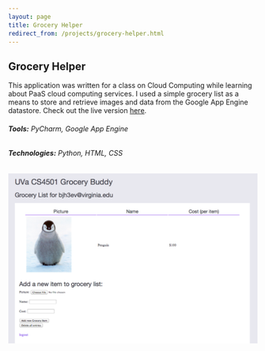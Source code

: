 ```yaml
---
layout: page
title: Grocery Helper
redirect_from: /projects/grocery-helper.html
---
```

## Grocery Helper

This application was written for a class on Cloud Computing while learning about PaaS cloud computing services. I used a simple grocery list as a means to store and retrieve images and data from the Google App Engine datastore. Check out the live version [here](http://cs4501-bjh3ev-groceries.appspot.com).

###### **Tools:** PyCharm, Google App Engine

###### **Technologies:** Python, HTML, CSS

![Grocery Helper UI](/images/groceries-ui.png)
